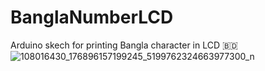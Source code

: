 # BanglaNumberLCD
Arduino skech for printing Bangla character in LCD 🇧🇩
![108016430_176896157199245_5199762324663977300_n](https://github.com/ratul152018/-BanglaNumberLCD/assets/68326674/95c76d34-36fe-491c-93ca-ee25e5c491c7)

